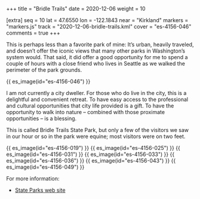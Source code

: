 +++
title = "Bridle Trails"
date = 2020-12-06
weight = 10

[extra]
seq = 10
lat = 47.6550
lon = -122.1843
near = "Kirkland"
markers = "markers.js"
track = "2020-12-06-bridle-trails.kml"
cover = "es-4156-046"
comments = true
+++

This is perhaps less than a favorite park of mine: It’s urban, heavily traveled, and doesn’t offer the iconic views that many other parks in Washington’s system would. That said, it did offer a good opportunity for me to spend a couple of hours with a close friend who lives in Seattle as we walked the perimeter of the park grounds.

<!-- more -->

{{ es_image(id="es-4156-046") }}

I am not currently a city dweller. For those who do live in the city, this is a delightful and convenient retreat. To have easy access to the professional and cultural opportunities that city life provided is a gift. To have the opportunity to walk into nature – combined with those proximate opportunities – is a blessing.

This is called Bridle Trails State Park, but only a few of the visitors we saw in our hour or so in the park were equine; most visitors were on two feet.

{{ es_image(id="es-4156-019") }}
{{ es_image(id="es-4156-025") }}
{{ es_image(id="es-4156-031") }}
{{ es_image(id="es-4156-033") }}
{{ es_image(id="es-4156-036") }}
{{ es_image(id="es-4156-043") }}
{{ es_image(id="es-4156-049") }}

For more information:

* [State Parks web site](https://parks.state.wa.us/481/Bridle-Trails)
